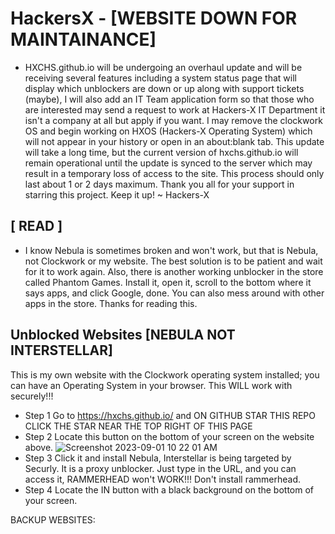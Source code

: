 # HackersX - [WEBSITE DOWN FOR MAINTAINANCE]
* HXCHS.github.io will be undergoing an overhaul update and will be receiving several features including a system status page that will display which unblockers are down or up along with support tickets (maybe), I will also add an IT Team application form so that those who are interested may send a request to work at Hackers-X IT Department it isn't a company at all but apply if you want. I may remove the clockwork OS and begin working on HXOS (Hackers-X Operating System) which will not appear in your history or open in an about:blank tab. This update will take a long time, but the current version of hxchs.github.io will remain operational until the update is synced to the server which may result in a temporary loss of access to the site. This process should only last about 1 or 2 days maximum. Thank you all for your support in starring this project. Keep it up! ~ Hackers-X

## [ READ ]
* I know Nebula is sometimes broken and won't work, but that is Nebula, not Clockwork or my website. The best solution is to be patient and wait for it to work again. Also, there is another working unblocker in the store called Phantom Games. Install it, open it, scroll to the bottom where it says apps, and click Google, done. You can also mess around with other apps in the store. Thanks for reading this.


## Unblocked Websites [NEBULA NOT INTERSTELLAR]
This is my own website with the Clockwork operating system installed; you can have an Operating System in your browser. This WILL work with securely!!! 

* Step 1 Go to https://hxchs.github.io/ and ON GITHUB STAR THIS REPO CLICK THE STAR NEAR THE TOP RIGHT OF THIS PAGE
* Step 2 Locate this button on the bottom of your screen on the website above. ![Screenshot 2023-09-01 10 22 01 AM](https://github.com/HXCHS/HackersX/assets/113638066/3d00c17c-c7c5-46b3-b7be-e91c09880432)
* Step 3 Click it and install Nebula, Interstellar is being targeted by Securly. It is a proxy unblocker. Just type in the URL, and you can access it, RAMMERHEAD won't WORK!!! Don't install rammerhead.
* Step 4 Locate the IN button with a black background on the bottom of your screen.

BACKUP WEBSITES:

